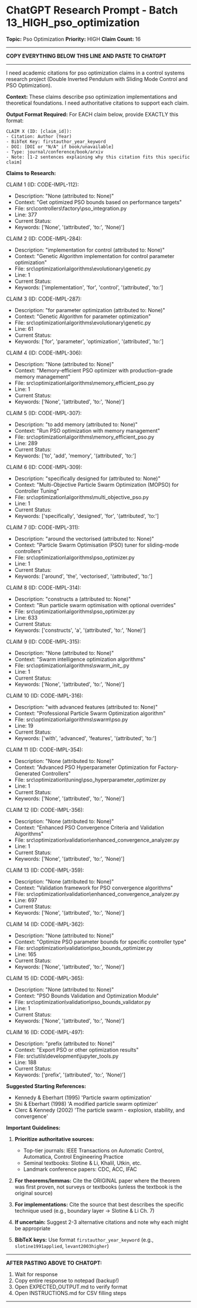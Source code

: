 # ChatGPT Research Prompt - Batch 13_HIGH_pso_optimization

**Topic:** Pso Optimization
**Priority:** HIGH
**Claim Count:** 16

---

**COPY EVERYTHING BELOW THIS LINE AND PASTE TO CHATGPT**

---

I need academic citations for pso optimization claims in a control systems research project (Double Inverted Pendulum with Sliding Mode Control and PSO Optimization).

**Context:** These claims describe pso optimization implementations and theoretical foundations. I need authoritative citations to support each claim.

**Output Format Required:**
For EACH claim below, provide EXACTLY this format:

```
CLAIM X (ID: [claim_id]):
- Citation: Author (Year)
- BibTeX Key: firstauthor_year_keyword
- DOI: [DOI or "N/A" if book/unavailable]
- Type: journal/conference/book/arxiv
- Note: [1-2 sentences explaining why this citation fits this specific claim]
```

**Claims to Research:**


CLAIM 1 (ID: CODE-IMPL-112):
- Description: "None (attributed to: None)"
- Context: "Get optimized PSO bounds based on performance targets"
- File: src\controllers\factory\pso_integration.py
- Line: 377
- Current Status: 
- Keywords: ['None', '(attributed', 'to:', 'None)']


CLAIM 2 (ID: CODE-IMPL-284):
- Description: "implementation for control (attributed to: None)"
- Context: "Genetic Algorithm implementation for control parameter optimization"
- File: src\optimization\algorithms\evolutionary\genetic.py
- Line: 1
- Current Status: 
- Keywords: ['implementation', 'for', 'control', '(attributed', 'to:']


CLAIM 3 (ID: CODE-IMPL-287):
- Description: "for parameter optimization (attributed to: None)"
- Context: "Genetic Algorithm for parameter optimization"
- File: src\optimization\algorithms\evolutionary\genetic.py
- Line: 61
- Current Status: 
- Keywords: ['for', 'parameter', 'optimization', '(attributed', 'to:']


CLAIM 4 (ID: CODE-IMPL-306):
- Description: "None (attributed to: None)"
- Context: "Memory-efficient PSO optimizer with production-grade memory management"
- File: src\optimization\algorithms\memory_efficient_pso.py
- Line: 1
- Current Status: 
- Keywords: ['None', '(attributed', 'to:', 'None)']


CLAIM 5 (ID: CODE-IMPL-307):
- Description: "to add memory (attributed to: None)"
- Context: "Run PSO optimization with memory management"
- File: src\optimization\algorithms\memory_efficient_pso.py
- Line: 289
- Current Status: 
- Keywords: ['to', 'add', 'memory', '(attributed', 'to:']


CLAIM 6 (ID: CODE-IMPL-309):
- Description: "specifically
designed for (attributed to: None)"
- Context: "Multi-Objective Particle Swarm Optimization (MOPSO) for Controller Tuning"
- File: src\optimization\algorithms\multi_objective_pso.py
- Line: 1
- Current Status: 
- Keywords: ['specifically', 'designed', 'for', '(attributed', 'to:']


CLAIM 7 (ID: CODE-IMPL-311):
- Description: "around the vectorised (attributed to: None)"
- Context: "Particle Swarm Optimisation (PSO) tuner for sliding-mode controllers"
- File: src\optimization\algorithms\pso_optimizer.py
- Line: 1
- Current Status: 
- Keywords: ['around', 'the', 'vectorised', '(attributed', 'to:']


CLAIM 8 (ID: CODE-IMPL-314):
- Description: "constructs a (attributed to: None)"
- Context: "Run particle swarm optimisation with optional overrides"
- File: src\optimization\algorithms\pso_optimizer.py
- Line: 633
- Current Status: 
- Keywords: ['constructs', 'a', '(attributed', 'to:', 'None)']


CLAIM 9 (ID: CODE-IMPL-315):
- Description: "None (attributed to: None)"
- Context: "Swarm intelligence optimization algorithms"
- File: src\optimization\algorithms\swarm\__init__.py
- Line: 1
- Current Status: 
- Keywords: ['None', '(attributed', 'to:', 'None)']


CLAIM 10 (ID: CODE-IMPL-316):
- Description: "with advanced features (attributed to: None)"
- Context: "Professional Particle Swarm Optimization algorithm"
- File: src\optimization\algorithms\swarm\pso.py
- Line: 19
- Current Status: 
- Keywords: ['with', 'advanced', 'features', '(attributed', 'to:']


CLAIM 11 (ID: CODE-IMPL-354):
- Description: "None (attributed to: None)"
- Context: "Advanced PSO Hyperparameter Optimization for Factory-Generated Controllers"
- File: src\optimization\tuning\pso_hyperparameter_optimizer.py
- Line: 1
- Current Status: 
- Keywords: ['None', '(attributed', 'to:', 'None)']


CLAIM 12 (ID: CODE-IMPL-356):
- Description: "None (attributed to: None)"
- Context: "Enhanced PSO Convergence Criteria and Validation Algorithms"
- File: src\optimization\validation\enhanced_convergence_analyzer.py
- Line: 1
- Current Status: 
- Keywords: ['None', '(attributed', 'to:', 'None)']


CLAIM 13 (ID: CODE-IMPL-359):
- Description: "None (attributed to: None)"
- Context: "Validation framework for PSO convergence algorithms"
- File: src\optimization\validation\enhanced_convergence_analyzer.py
- Line: 697
- Current Status: 
- Keywords: ['None', '(attributed', 'to:', 'None)']


CLAIM 14 (ID: CODE-IMPL-362):
- Description: "None (attributed to: None)"
- Context: "Optimize PSO parameter bounds for specific controller type"
- File: src\optimization\validation\pso_bounds_optimizer.py
- Line: 165
- Current Status: 
- Keywords: ['None', '(attributed', 'to:', 'None)']


CLAIM 15 (ID: CODE-IMPL-365):
- Description: "None (attributed to: None)"
- Context: "PSO Bounds Validation and Optimization Module"
- File: src\optimization\validation\pso_bounds_validator.py
- Line: 1
- Current Status: 
- Keywords: ['None', '(attributed', 'to:', 'None)']


CLAIM 16 (ID: CODE-IMPL-497):
- Description: "prefix (attributed to: None)"
- Context: "Export PSO or other optimization results"
- File: src\utils\development\jupyter_tools.py
- Line: 188
- Current Status: 
- Keywords: ['prefix', '(attributed', 'to:', 'None)']



**Suggested Starting References:**
- Kennedy & Eberhart (1995) 'Particle swarm optimization'
- Shi & Eberhart (1998) 'A modified particle swarm optimizer'
- Clerc & Kennedy (2002) 'The particle swarm - explosion, stability, and convergence'


**Important Guidelines:**
1. **Prioritize authoritative sources:**
   - Top-tier journals: IEEE Transactions on Automatic Control, Automatica, Control Engineering Practice
   - Seminal textbooks: Slotine & Li, Khalil, Utkin, etc.
   - Landmark conference papers: CDC, ACC, IFAC

2. **For theorems/lemmas:** Cite the ORIGINAL paper where the theorem was first proven, not surveys or textbooks (unless the textbook is the original source)

3. **For implementations:** Cite the source that best describes the specific technique used (e.g., boundary layer → Slotine & Li Ch. 7)

4. **If uncertain:** Suggest 2-3 alternative citations and note why each might be appropriate

5. **BibTeX keys:** Use format `firstauthor_year_keyword` (e.g., `slotine1991applied`, `levant2003higher`)

---

**AFTER PASTING ABOVE TO CHATGPT:**
1. Wait for response
2. Copy entire response to notepad (backup!)
3. Open EXPECTED_OUTPUT.md to verify format
4. Open INSTRUCTIONS.md for CSV filling steps

---
